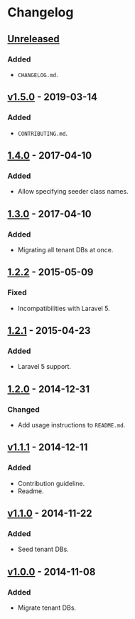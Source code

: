 # Changelog

## [Unreleased](https://github.com/a2way-com/laravel-tenant-migrate/compare/master...dev)

### Added

- `CHANGELOG.md`.

## [v1.5.0](https://github.com/a2way-com/laravel-tenant-migrate/compare/1.4.0...v1.5.0) - 2019-03-14

### Added

- `CONTRIBUTING.md`.

## [1.4.0](https://github.com/a2way-com/laravel-tenant-migrate/compare/1.3.0...1.4.0) - 2017-04-10

### Added

- Allow specifying seeder class names.

## [1.3.0](https://github.com/a2way-com/laravel-tenant-migrate/compare/1.2.2...1.3.0) - 2017-04-10

### Added

- Migrating all tenant DBs at once.

## [1.2.2](https://github.com/a2way-com/laravel-tenant-migrate/compare/1.2.1...1.2.2) - 2015-05-09

### Fixed

- Incompatibilities with Laravel 5.

## [1.2.1](https://github.com/a2way-com/laravel-tenant-migrate/compare/1.2.0...1.2.1) - 2015-04-23

### Added

- Laravel 5 support.

## [1.2.0](https://github.com/a2way-com/laravel-tenant-migrate/compare/v1.1.1...1.2.0) - 2014-12-31

### Changed

- Add usage instructions to `README.md`.

## [v1.1.1](https://github.com/a2way-com/laravel-tenant-migrate/compare/v1.1.0...v1.1.1) - 2014-12-11

### Added

- Contribution guideline.
- Readme.

## [v1.1.0](https://github.com/a2way-com/laravel-tenant-migrate/compare/v1.0.0...v1.1.0) - 2014-11-22

### Added

- Seed tenant DBs.

## [v1.0.0](https://github.com/a2way-com/laravel-tenant-migrate/releases/tag/v1.0.0) - 2014-11-08

### Added

- Migrate tenant DBs.
